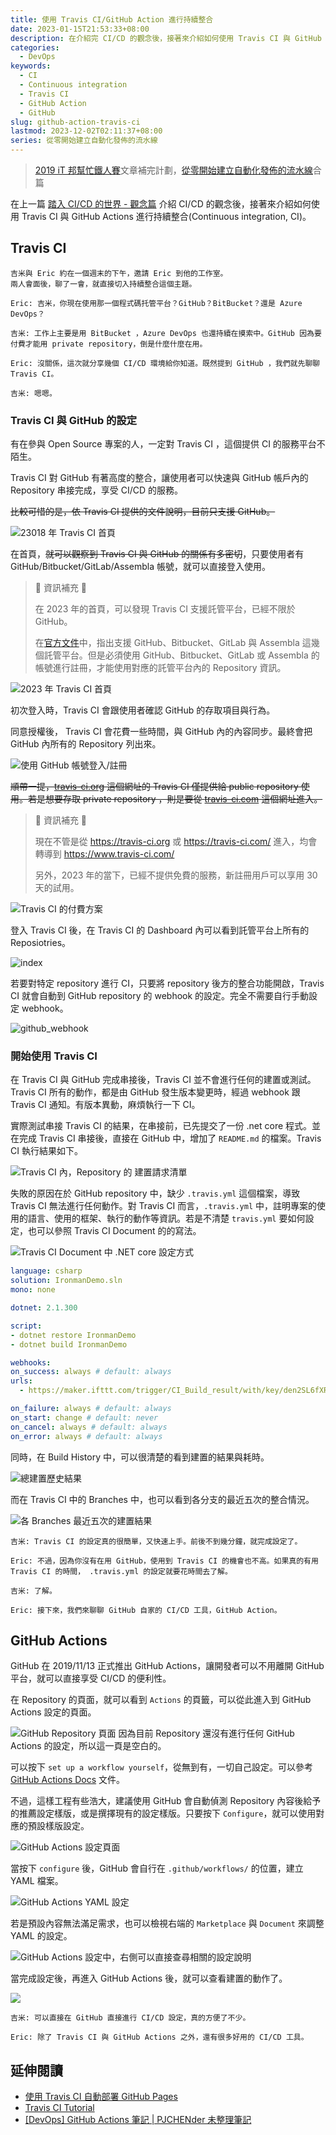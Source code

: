 ```yaml
---
title: 使用 Travis CI/GitHub Action 進行持續整合
date: 2023-01-15T21:53:33+08:00
description: 在介紹完 CI/CD 的觀念後，接著來介紹如何使用 Travis CI 與 GitHub Actions 進行持續整合(Continuous integration, CI)
categories:
  - DevOps
keywords:
  - CI
  - Continuous integration
  - Travis CI
  - GitHub Action
  - GitHub
slug: github-action-travis-ci
lastmod: 2023-12-02T02:11:37+08:00
series: 從零開始建立自動化發佈的流水線
---
```


> [2019 iT 邦幫忙鐵人賽](https://ithelp.ithome.com.tw/users/20107551/ironman/1906)文章補完計劃，[從零開始建立自動化發佈的流水線](../build-ci-cd-from-scratch/index.md)合篇

在上一篇 [踏入 CI/CD 的世界 - 觀念篇](../cicd_concept/index.md) 介紹 CI/CD 的觀念後，接著來介紹如何使用 Travis CI 與 GitHub Actions 進行持續整合(Continuous integration, CI)。

<!--more-->

## Travis CI

```chat
吉米與 Eric 約在一個週末的下午，邀請 Eric 到他的工作室。
兩人會面後，聊了一會，就直接切入持續整合這個主題。

Eric: 吉米，你現在使用那一個程式碼托管平台？GitHub？BitBucket？還是 Azure DevOps？

吉米: 工作上主要是用 BitBucket ，Azure DevOps 也還持續在摸索中。GitHub 因為要付費才能用 private repository，倒是什麼什麼在用。

Eric: 沒關係，這次就分享幾個 CI/CD 環境給你知道。既然提到 GitHub ，我們就先聊聊 Travis CI。

吉米: 嗯嗯。
```

### Travis CI 與 GitHub 的設定

有在參與 Open Source 專案的人，一定對 Travis CI ，這個提供 CI 的服務平台不陌生。

Travis CI 對 GitHub 有著高度的整合，讓使用者可以快速與 GitHub 帳戶內的 Repository 串接完成，享受 CI/CD 的服務。

~~比較可惜的是，依 Travis CI 提供的文件說明，目前只支援 GitHub。~~

![23018 年 Travis CI 首頁](./images/travisci-index.png)

在首頁，~~就可以觀察到 Travis CI 與 GitHub 的關係有多密切~~，只要使用者有 GitHub/Bitbucket/GitLab/Assembla 帳號，就可以直接登入使用。

> 📝 資訊補充 📝
>
> 在 2023 年的首頁，可以發現 Travis CI 支援託管平台，已經不限於 GitHub。
>
> 在[官方文件](https://docs.travis-ci.com/user/tutorial/)中，指出支援 GitHub、Bitbucket、GitLab 與 Assembla 這幾個託管平台。但是必須使用 GitHub、Bitbucket、GitLab 或 Assembla 的帳號進行註冊，才能使用對應的託管平台內的 Repository 資訊。

![2023 年 Travis CI 首頁](./images/travis-ci-index-2023.jpeg)

初次登入時，Travis CI 會跟使用者確認 GitHub 的存取項目與行為。

同意授權後， Travis CI 會花費一些時間，與 GitHub 內的內容同步。最終會把 GitHub 內所有的 Repository 列出來。

![使用 GitHub 帳號登入/註冊](./images/travisci-authorize.png)

~~順帶一提，[travis-ci.org](https://travis-ci.org) 這個網址的 Travis CI 僅提供給 public repository 使用。若是想要存取 private repository ，則是要從 [travis-ci.com](https://travis-ci.com/) 這個網址進入。~~

> 📝 資訊補充 📝
>
> 現在不管是從 <https://travis-ci.org> 或 <https://travis-ci.com/> 進入，均會轉導到 <https://www.travis-ci.com/>
>
> 另外，2023 年的當下，已經不提供免費的服務，新註冊用戶可以享用 30 天的試用。

![Travis CI 的付費方案](./images/travis-ci-pricing-plan.png)

登入 Travis CI 後，在 Travis CI 的 Dashboard 內可以看到託管平台上所有的 Reposiotries。

![index](./images/travisci-dashboard.png)

若要對特定 repository 進行 CI，只要將 repository 後方的整合功能開啟，Travis CI 就會自動到 GitHub repository 的 webhook 的設定。完全不需要自行手動設定 webhook。  

![github\_webhook](./images/travisci-github_webhook.png)

### 開始使用 Travis CI

在 Travis CI 與 GitHub 完成串接後，Travis CI 並不會進行任何的建置或測試。 Travis CI 所有的動作，都是由 GitHub 發生版本變更時，經過 webhook 跟 Travis CI 通知。有版本異動，麻煩執行一下 CI。

實際測試串接 Travis CI 的結果，在串接前，已先提交了一份 .net core 程式。並在完成 Travis CI 串接後，直接在 GitHub 中，增加了 `README.md` 的檔案。Travis CI 執行結果如下。

![Travis CI 內，Repository 的 建置請求清單](./images/travisci-request.png)

失敗的原因在於 GitHub repository 中，缺少 `.travis.yml` 這個檔案，導致 Travis CI 無法進行任何動作。對 Travis CI 而言，`.travis.yml` 中，註明專案的使用的語言、使用的框架、執行的動作等資訊。若是不清楚 `travis.yml` 要如何設定，也可以參照 Travis CI Document 的的寫法。

![Travis CI Document 中 .NET core 設定方式](./images/travisci-document-net-core-setting.png)

```yaml
language: csharp
solution: IronmanDemo.sln
mono: none

dotnet: 2.1.300

script:
- dotnet restore IronmanDemo
- dotnet build IronmanDemo

webhooks:
on_success: always # default: always
urls:
  - https://maker.ifttt.com/trigger/CI_Build_result/with/key/den2SL6fXRgg4MJUsAj27w

on_failure: always # default: always
on_start: change # default: never
on_cancel: always # default: always
on_error: always # default: always
```

同時，在 Build History 中，可以很清楚的看到建置的結果與耗時。

![總建置歷史結果](./images/travisci-build-history.png)

而在 Travis CI 中的 Branches 中，也可以看到各分支的最近五次的整合情況。

![各 Branches 最近五次的建置結果](./images/travisci-branches.png)

```chat
吉米: Travis CI 的設定真的很簡單，又快速上手。前後不到幾分鐘，就完成設定了。

Eric: 不過，因為你沒有在用 GitHub，使用到 Travis CI 的機會也不高。如果真的有用 Travis CI 的時間， .travis.yml 的設定就要花時間去了解。

吉米: 了解。

Eric: 接下來，我們來聊聊 GitHub 自家的 CI/CD 工具，GitHub Action。
```

## GitHub Actions

GitHub 在 2019/11/13 正式推出 GitHub Actions，讓開發者可以不用離開 GitHub 平台，就可以直接享受 CI/CD 的便利性。

在 Repository 的頁面，就可以看到 `Actions` 的頁籤，可以從此進入到 GitHub Actions 設定的頁面。

![GitHub Repository 頁面](./images/github-repo-code-page.png)
因為目前 Repository 還沒有進行任何 GitHub Actions 的設定，所以這一頁是空白的。

可以按下 `set up a workflow yourself`，從無到有，一切自己設定。可以參考 [GitHub Actions Docs](https://docs.github.com/en/actions/learn-github-actions) 文件。

不過，這樣工程有些浩大，建議使用 GitHub 會自動偵測 Repository 內容後給予的推薦設定樣版，或是撰擇現有的設定樣版。只要按下 `Configure`，就可以使用對應的預設樣版設定。

![GitHub Actions 設定頁面](./images/github-repo-actions.png)

當按下 `configure` 後，GitHub 會自行在 `.github/workflows/` 的位置，建立 YAML 檔案。

![GitHub Actions YAML 設定](./images/github-action-yaml.png)

若是預設內容無法滿足需求，也可以檢視右端的 `Marketplace` 與 `Document` 來調整 YAML 的設定。

![GitHub Actions 設定中，右側可以直接查尋相關的設定說明](./images/github-actions-marketplace-document.png)

當完成設定後，再進入 GitHub Actions 後，就可以查看建置的動作了。

![](./images/github-actions-workflow.png)

```chat
吉米: 可以直接在 GitHub 直接進行 CI/CD 設定，真的方便了不少。

Eric: 除了 Travis CI 與 GitHub Actions 之外，還有很多好用的 CI/CD 工具。
```

## 延伸閱讀

- [使用 Travis CI 自動部署 GitHub Pages](https://ssk7833.github.io/blog/2016/01/21/using-TravisCI-to-deploy-on-GitHub-pages/)
- [Travis CI Tutorial](https://docs.travis-ci.com/user/tutorial/)
- [[DevOps] GitHub Actions 筆記 | PJCHENder 未整理筆記](https://pjchender.dev/devops/devops-github-action)
